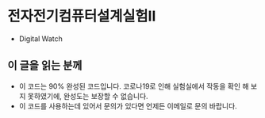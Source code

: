 # 전자전기컴퓨터설계실험Ⅱ 
* Digital Watch


## 이 글을 읽는 분께
* 이 코드는 90% 완성된 코드입니다. 코로나19로 인해 실험실에서 작동을 확인 해 보지 못하였기에, 완성도는 보장할 수 없습니다.
* 이 코드를 사용하는데 있어서 문의가 있다면 언제든 이메일로 문의 바랍니다.
